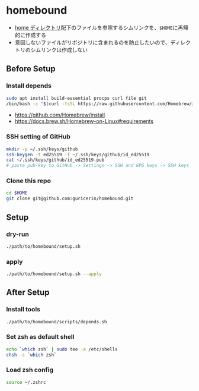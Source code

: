 # homebound

- [home ディレクトリ](./home/)配下のファイルを参照するシムリンクを、`$HOME`に再帰的に作成する
- 意図しないファイルがリポジトリに含まれるのを防止したいので、ディレクトリのシムリンクは作成しない

## Before Setup

### Install depends

```sh
sudo apt install build-essential procps curl file git
/bin/bash -c "$(curl -fsSL https://raw.githubusercontent.com/Homebrew/install/HEAD/install.sh)"
```

- https://github.com/Homebrew/install
- https://docs.brew.sh/Homebrew-on-Linux#requirements

### SSH setting of GitHub

```sh
mkdir -p ~/.ssh/keys/github
ssh-keygen -t ed25519 -f ~/.ssh/keys/github/id_ed25519
cat ~/.ssh/keys/github/id_ed25519.pub
# paste pub-key to GitHub -> Settings -> SSH and GPG keys -> SSH keys
```

### Clone this repo

```sh
cd $HOME
git clone git@github.com:guricerin/homebound.git
```

## Setup

### dry-run

```sh
./path/to/homebound/setup.sh
```

### apply

```sh
./path/to/homebound/setup.sh --apply
```

## After Setup

### Install tools

```sh
./path/to/homebound/scripts/depends.sh
```

### Set zsh as default shell

```sh
echo `which zsh` | sudo tee -a /etc/shells
chsh -s `which zsh`
```

### Load zsh config

```sh
source ~/.zshrc
```
